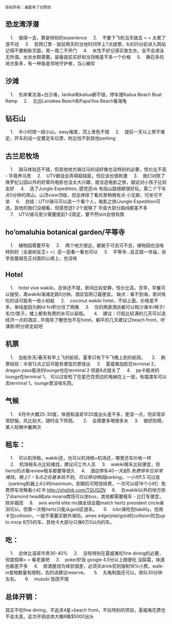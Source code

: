 `版权所有：诸葛来了也照烧`

## 恐龙湾浮潜
    1.    值得一去，算是特别的experience
    2.    不要下飞机当天就去 = = 太累了游不动
    3.    官网订票 - 提前两天的当地时间早上7点放票，6点55分前进入网站记得不要刷新页面，周一周二不开门
    4.    水性不好记得买救生衣，会不会游泳无所谓。水衣水鞋需要。装备提前买好和当场租差不多一个价格
    5.    礁石多的地方鱼多，有一种鱼是领地守护者，当心被咬

## 沙滩
    1.    东岸果冻海+白沙滩，lanikai和kailua都不错，停车搜Kailua Beach Boat Ramp
    2.    北边Laniakea Beach和Papa‘Iloa Beach看海龟

## 钻石山
    1.    半小时爬一段小山，easy难度，顶上景色不错
    2.    提前一天以上票不难定，开车的话一定要定车位票，附近找不到其他parking

## 古兰尼牧场
    1.    骑马体验还不错，但其他地方骑过马的话好像也没特别的必要，性价比不高 - 毕竟养马贵
    2.    UTV据说会弄得超级脏，但应该也很刺激
    3.    我们对除了侏罗纪公园以外的好莱坞电影也没太大兴趣，就没选电影之旅，据说对小孩子比较友好
    4.    选了Jungle Expedition, 感觉还ok 有段山路很颠很好玩，第二个下车点5分钟的爬山，山顶view顶级，但总体除了看风景稍微有点 
小无聊，可坐可不坐
    6.    总结：UTV/骑马可以选一个看个人，电影之旅/Jungle Expedition可选，其他的我们没细看，但感觉选1-2个就够了 毕竟大部分路线都差不多
    7.    UTV/骑马至少需要提前1-2周定，要不然slot会很有限

## ho’omaluhia botanical garden/平等寺
    1.    植物园需要开车
    2.    两个地方很近，都属于可去可不去，植物园也没啥特别的（全是树反正= =）逛一逛看一看也可以
    3.    平等寺…反正就一寺庙，张学良墓就在正对面的山坡上，也没啥

## Hotel
    1.    hotel vive wakiki，总体还不错，房间比较安静，性价比高，含早，早餐可以接受，离wakiki海滩走路5分钟。酒店官网订最便宜。 缺点：看不到海，房间有吃的话可能有一些小蚂蚁
    2.    coconut wakiki hotel，不如上面，价格差不多，单纯是因为刷td fct积分住了两晚
    3.    住的两家酒店都可以租沙滩伞/椅子/毛巾/垫子。楼上都有免费的水可以装瓶。
    4.    建议：行程比较满的几天可以选经济一点的酒店…毕竟除了睡觉也不在hotel，躺平的几天建议订beach front，听课房/积分房走起吧

## 机票
    1.    加航冬天/春天有早上飞的航班，夏季只有下午飞晚上到的航班。
    2.    刷票经验：半夜12点之后可能有便宜的票放出
    3.    夏威夷加航在terminal 2，dragon pass能进的lounge也在terminal 2 但是6点就关了
    4.    pp卡能进的lounge在terminal 1， 可以过安检了在星巴克旁边的电梯在上一层，有摆渡车可以去terminal 1。lounge里没啥东西。

## 气候
    1.    6月中大概25-30度，体感和温哥华20度出头差不多，更湿一点，但非常非常舒服。风比较大，随时会下阵雨。
    2.    会需要多喝很多水
    3.    做好防晒，某人轻微中暑两次


## 租车：
    1.    可以机场租，wakiki还，也可以机场租+机场还，哪里还车价格一样
    2.    机场租车点比较难找，建议问工作人员
    3.    wakiki租车比较便宜，但hertz的点看review租车都要等很久
    4.    酒店停车$40一天起
    5.    免费停车位非常难找，晚上7-8点之后基本找不到。可以停动物园parking，一小时$1.5 可过夜（parking机器上4小时maximum，到期后可短信续费，一次可以续16个小时）免费停车攻略看小红书 http://xhslink.com/TQUQZN
    6.    去wakiki以外的地方除了diamond head和ala moana商场可以坐bus，其他都需要租车 - 比打车便宜，除非报团
    8.    avis world elite mc搞全球会籍match hertz president circle亲测可以。但第一次租hertz只能从gold区提车。
    9.    icbc保险包liability，信用卡包collision，一般不需要买额外保险。amex edge/plat/gold的collision险包up to msrp 8万5的车，其他卡大部分只保6万5以内的车。

## 吃：
    1.    总体比温哥华贵30-40%
    2.    没有特别在夏威夷吃fine dining的必要，但度假嘛= = 看老婆吧
    3.    poke/虾饭 google 4.5分以上随便吃 没踩雷，味道也都差不多
    4.    居酒屋烧鸟体验很差，必须买drink否则强制18%小费。walk-in食物数量有限制，去的话建议reserve。
    5.    丸龟制面还可以，排队30分钟左右。
    6.    musubi 饭团不错

## 总体开销：
其实不吃fine dining，不追求4星+beach front，不玩特别的项目，夏威夷花费也不会太高，这次开销总体大概6晚$5000出头